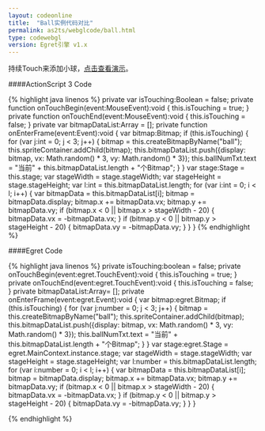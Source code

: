 ```yaml
---
layout: codeonline
title:  "Ball实例代码对比"
permalink: as2ts/webglcode/ball.html
type: codewebgl
version: Egret引擎 v1.x
---
```


持续Touch来添加小球，<a href="http://egret-game.b0.upaiyun.com/webgl/ball/launcher/release.html" target="_blank">点击查看演示</a>。

####ActionScript 3 Code

{% highlight java linenos %}
private var isTouching:Boolean = false;
private function onTouchBegin(event:MouseEvent):void {
    this.isTouching = true;
}
private function onTouchEnd(event:MouseEvent):void {
    this.isTouching = false;
}
private var bitmapDataList:Array = [];
private function onEnterFrame(event:Event):void {
    var bitmap:Bitmap;
    if (this.isTouching) {
        for (var j:int = 0; j < 3; j++) {
            bitmap = this.createBitmapByName("ball");
            this.spriteContainer.addChild(bitmap);
            this.bitmapDataList.push({display: bitmap, 
                vx: Math.random() * 3, vy: Math.random() * 3});
            this.ballNumTxt.text = "当前" + this.bitmapDataList.length + "个Bitmap";
        }
    }
    var stage:Stage = this.stage;
    var stageWidth = stage.stageWidth;
    var stageHeight = stage.stageHeight;
    var l:int = this.bitmapDataList.length;
    for (var i:int = 0; i < l; i++) {
        var bitmapData = this.bitmapDataList[i];
        bitmap = bitmapData.display;
        bitmap.x += bitmapData.vx;
        bitmap.y += bitmapData.vy;
        if (bitmap.x < 0 || bitmap.x > stageWidth - 20) {
            bitmapData.vx = -bitmapData.vx;
        }
        if (bitmap.y < 0 || bitmap.y > stageHeight - 20) {
            bitmapData.vy = -bitmapData.vy;
        }
    }
}
{% endhighlight %}

####Egret Code

{% highlight java linenos %}
private isTouching:boolean = false;
private onTouchBegin(event:egret.TouchEvent):void {
    this.isTouching = true;
}
private onTouchEnd(event:egret.TouchEvent):void {
    this.isTouching = false;
}
private bitmapDataList:Array= [];
private onEnterFrame(event:egret.Event):void {
    var bitmap:egret.Bitmap;
    if (this.isTouching) {
        for (var j:number = 0; j < 3; j++) {
            bitmap = this.createBitmapByName("ball");
            this.spriteContainer.addChild(bitmap);
            this.bitmapDataList.push({display: bitmap, 
                vx: Math.random() * 3, vy: Math.random() * 3});
            this.ballNumTxt.text = "当前" + this.bitmapDataList.length + "个Bitmap";
        }
    }
    var stage:egret.Stage = egret.MainContext.instance.stage;
    var stageWidth = stage.stageWidth;
    var stageHeight = stage.stageHeight;
    var l:number = this.bitmapDataList.length;
    for (var i:number = 0; i < l; i++) {
        var bitmapData = this.bitmapDataList[i];
        bitmap = bitmapData.display;
        bitmap.x += bitmapData.vx;
        bitmap.y += bitmapData.vy;
        if (bitmap.x < 0 || bitmap.x > stageWidth - 20) {
            bitmapData.vx = -bitmapData.vx;
        }
        if (bitmap.y < 0 || bitmap.y > stageHeight - 20) {
            bitmapData.vy = -bitmapData.vy;
        }
    }
}

{% endhighlight %}